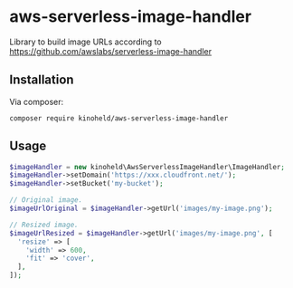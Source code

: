 # aws-serverless-image-handler
Library to build image URLs according to https://github.com/awslabs/serverless-image-handler

## Installation
Via composer:
```
composer require kinoheld/aws-serverless-image-handler
```

## Usage
```php
$imageHandler = new kinoheld\AwsServerlessImageHandler\ImageHandler;
$imageHandler->setDomain('https://xxx.cloudfront.net/');
$imageHandler->setBucket('my-bucket');

// Original image.
$imageUrlOriginal = $imageHandler->getUrl('images/my-image.png');

// Resized image.
$imageUrlResized = $imageHandler->getUrl('images/my-image.png', [
  'resize' => [
    'width' => 600,
    'fit' => 'cover',
  ],
]);
```
